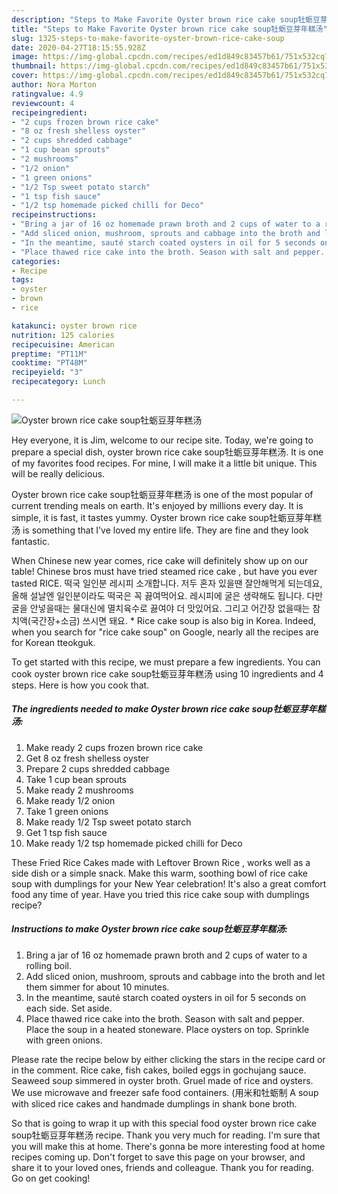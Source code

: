 ```yaml
---
description: "Steps to Make Favorite Oyster brown rice cake soup牡蛎豆芽年糕汤"
title: "Steps to Make Favorite Oyster brown rice cake soup牡蛎豆芽年糕汤"
slug: 1325-steps-to-make-favorite-oyster-brown-rice-cake-soup
date: 2020-04-27T18:15:55.928Z
image: https://img-global.cpcdn.com/recipes/ed1d849c83457b61/751x532cq70/oyster-brown-rice-cake-soup牡蛎豆芽年糕汤-recipe-main-photo.jpg
thumbnail: https://img-global.cpcdn.com/recipes/ed1d849c83457b61/751x532cq70/oyster-brown-rice-cake-soup牡蛎豆芽年糕汤-recipe-main-photo.jpg
cover: https://img-global.cpcdn.com/recipes/ed1d849c83457b61/751x532cq70/oyster-brown-rice-cake-soup牡蛎豆芽年糕汤-recipe-main-photo.jpg
author: Nora Morton
ratingvalue: 4.9
reviewcount: 4
recipeingredient:
- "2 cups frozen brown rice cake"
- "8 oz fresh shelless oyster"
- "2 cups shredded cabbage"
- "1 cup bean sprouts"
- "2 mushrooms"
- "1/2 onion"
- "1 green onions"
- "1/2 Tsp sweet potato starch"
- "1 tsp fish sauce"
- "1/2 tsp homemade picked chilli for Deco"
recipeinstructions:
- "Bring a jar of 16 oz homemade prawn broth and 2 cups of water to a rolling boil."
- "Add sliced onion, mushroom, sprouts and cabbage into the broth and let them simmer for about 10 minutes."
- "In the meantime, sauté starch coated oysters in oil for 5 seconds on each side. Set aside."
- "Place thawed rice cake into the broth. Season with salt and pepper. Place the soup in a heated stoneware. Place oysters on top. Sprinkle with green onions."
categories:
- Recipe
tags:
- oyster
- brown
- rice

katakunci: oyster brown rice 
nutrition: 125 calories
recipecuisine: American
preptime: "PT11M"
cooktime: "PT48M"
recipeyield: "3"
recipecategory: Lunch

---
```



![Oyster brown rice cake soup牡蛎豆芽年糕汤](https://img-global.cpcdn.com/recipes/ed1d849c83457b61/751x532cq70/oyster-brown-rice-cake-soup牡蛎豆芽年糕汤-recipe-main-photo.jpg)

Hey everyone, it is Jim, welcome to our recipe site. Today, we're going to prepare a special dish, oyster brown rice cake soup牡蛎豆芽年糕汤. It is one of my favorites food recipes. For mine, I will make it a little bit unique. This will be really delicious.

Oyster brown rice cake soup牡蛎豆芽年糕汤 is one of the most popular of current trending meals on earth. It's enjoyed by millions every day. It is simple, it is fast, it tastes yummy. Oyster brown rice cake soup牡蛎豆芽年糕汤 is something that I've loved my entire life. They are fine and they look fantastic.

When Chinese new year comes, rice cake will definitely show up on our table! Chinese bros must have tried steamed rice cake , but have you ever tasted RICE. 떡국 일인분 레시피 소개합니다. 저두 혼자 있을땐 잘안해먹게 되는데요, 올해 설날엔 일인분이라도 떡국은 꼭 끓여먹어요. 레시피에 굴은 생략해도 됩니다. 다만 굴을 안넣을때는 물대신에 멸치육수로 끓여야 더 맛있어요. 그리고 어간장 없을때는 참치액(국간장+소금) 쓰시면 돼요. * Rice cake soup is also big in Korea. Indeed, when you search for &#34;rice cake soup&#34; on Google, nearly all the recipes are for Korean tteokguk.


To get started with this recipe, we must prepare a few ingredients. You can cook oyster brown rice cake soup牡蛎豆芽年糕汤 using 10 ingredients and 4 steps. Here is how you cook that.

<!--inarticleads1-->

##### The ingredients needed to make Oyster brown rice cake soup牡蛎豆芽年糕汤:

1. Make ready 2 cups frozen brown rice cake
1. Get 8 oz fresh shelless oyster
1. Prepare 2 cups shredded cabbage
1. Take 1 cup bean sprouts
1. Make ready 2 mushrooms
1. Make ready 1/2 onion
1. Take 1 green onions
1. Make ready 1/2 Tsp sweet potato starch
1. Get 1 tsp fish sauce
1. Make ready 1/2 tsp homemade picked chilli for Deco


These Fried Rice Cakes made with Leftover Brown Rice , works well as a side dish or a simple snack. Make this warm, soothing bowl of rice cake soup with dumplings for your New Year celebration! It&#39;s also a great comfort food any time of year. Have you tried this rice cake soup with dumplings recipe? 

<!--inarticleads2-->

##### Instructions to make Oyster brown rice cake soup牡蛎豆芽年糕汤:

1. Bring a jar of 16 oz homemade prawn broth and 2 cups of water to a rolling boil.
1. Add sliced onion, mushroom, sprouts and cabbage into the broth and let them simmer for about 10 minutes.
1. In the meantime, sauté starch coated oysters in oil for 5 seconds on each side. Set aside.
1. Place thawed rice cake into the broth. Season with salt and pepper. Place the soup in a heated stoneware. Place oysters on top. Sprinkle with green onions.


Please rate the recipe below by either clicking the stars in the recipe card or in the comment. Rice cake, fish cakes, boiled eggs in gochujang sauce. Seaweed soup simmered in oyster broth. Gruel made of rice and oysters. We use microwave and freezer safe food containers. (用米和牡蛎制 A soup with sliced rice cakes and handmade dumplings in shank bone broth. 

So that is going to wrap it up with this special food oyster brown rice cake soup牡蛎豆芽年糕汤 recipe. Thank you very much for reading. I'm sure that you will make this at home. There's gonna be more interesting food at home recipes coming up. Don't forget to save this page on your browser, and share it to your loved ones, friends and colleague. Thank you for reading. Go on get cooking!
